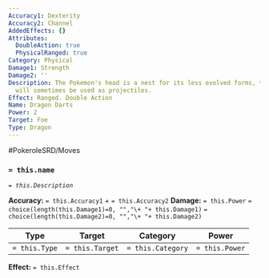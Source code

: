 ```yaml
---
Accuracy1: Dexterity
Accuracy2: Channel
AddedEffects: {}
Attributes:
  DoubleAction: true
  PhysicalRanged: true
Category: Physical
Damage1: Strength
Damage2: ''
Description: The Pokemon's head is a nest for its less evolved forms, the younglings
  will sometimes be used as projectiles.
Effect: Ranged. Double Action
Name: Dragon Darts
Power: 2
Target: Foe
Type: Dragon
---
```


#PokeroleSRD/Moves

### `= this.name`
*`= this.Description`*

**Accuracy:** `= this.Accuracy1` + `= this.Accuracy2`
**Damage:** `= this.Power` `= choice(length(this.Damage1)=0, "","\+ "+ this.Damage1)` `= choice(length(this.Damage2)=0, "","\+ "+ this.Damage2)`

| Type          | Target          | Category          | Power          |
| ------------- | --------------- | ----------------  | -------------- |
| `= this.Type` | `= this.Target` | `= this.Category` | `= this.Power` | 

**Effect:** `= this.Effect`